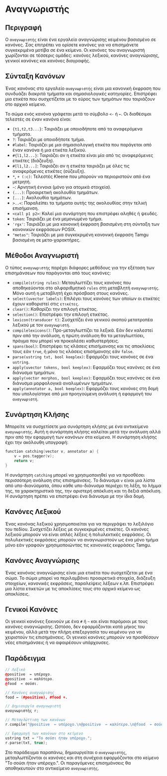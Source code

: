# Αναγνωριστής

## Περιγραφή

Ο `αναγνωριστής` είναι ένα εργαλείο αναγνώρισης κειμένου βασισμένο σε κανόνες. Σας επιτρέπει να ορίσετε κανόνες για να επισημάνετε συγκεκριμένα μοτίβα σε ένα κείμενο. Οι κανόνες του αναγνωριστή χωρίζονται σε τέσσερις ομάδες: κανόνες λεξικού, κανόνες αναγνώρισης, γενικοί κανόνες και κανόνες διαγραφής.

## Σύνταξη Κανόνων

Ένας κανόνας στο εργαλείο `αναγνωριστής` είναι μια κανονική έκφραση που συνδυάζει διακριτά τμήματα και σημασιολογικές κατηγορίες. Επιστρέφει μια ετικέτα που συσχετίζεται με το εύρος των τμημάτων που ταιριάζουν στο αρχικό κείμενο.

Το σώμα ενός κανόνα γράφεται μετά το σύμβολο `<-` ή `←`. Οι διαθέσιμοι τελεστές σε έναν κανόνα είναι:

- `{t1,t2,t3...}`: Ταιριάζει με οποιοδήποτε από τα αναφερόμενα τμήματα.
- `?`: Ταιριάζει με οποιοδήποτε τμήμα.
- `#label`: Ταιριάζει με μια σημασιολογική ετικέτα που παράγεται από έναν κανόνα ή μια ετικέτα λεξικού.
- `#{l1,l2...}`: Ταιριάζει αν η ετικέτα είναι μία από τις αναφερόμενες ετικέτες (διάζευξη).
- `#[l1,l2...]`: Ταιριάζει αν η ετικέτα ταιριάζει με όλες τις αναφερόμενες ετικέτες (σύζευξη).
- `*`, `+ (:c)`: Τελεστές Kleene που μπορούν να περιοριστούν από ένα μετρητή.
- `~`: Αρνητική έννοια (μόνο για ατομικά στοιχεία).
- `(...)`: Προαιρετική ακολουθία τμημάτων.
- `[...]`: Ακολουθία τμημάτων.
- `>..<`: Παραλείπει τα τμήματα αυτής της ακολουθίας στην τελική επισήμανση.
- `<call p1 p2>`: Καλεί μια συνάρτηση που επιστρέφει αληθές ή ψευδές.
- `token`: Ταιριάζει με ένα μεμονωμένο τμήμα.
- `'rgx'`: Ταιριάζει με μια κανονική έκφραση βασισμένη στη σύνταξη των κανονικών εκφράσεων POSIX.
- `"metas"`: Ταιριάζει με μια συγκεκριμένη κανονική έκφραση Tamgu βασισμένη σε μετα-χαρακτήρες.

## Μέθοδοι Αναγνωριστή

Ο τύπος `αναγνωριστής` παρέχει διάφορες μεθόδους για την εξέταση των επισημάνσεων που παράγονται από τους κανόνες:

- `compile(string rules)`: Μεταγλωττίζει τους κανόνες που αποθηκεύονται στο αλφαριθμητικό `rules` στη μεταβλητή `αναγνωριστής`. Μόνο αυτή η μεταβλητή έχει πρόσβαση στους κανόνες.
- `select(uvector labels)`: Επιλέγει τους κανόνες των οποίων οι ετικέτες έχουν καθοριστεί στις `ετικέτες`.
- `clear()`: Καθαρίζει την επιλογή ετικέτας.
- `selection()`: Επιστρέφει την επιλογή ετικέτας.
- `lexicon(transducer t)`: Συσχετίζει ένα γενικού σκοπού μετατροπέα λεξικού με τον `αναγνωριστή`.
- `compilelexicons()`: Προ-μεταγλωττίζει τα λεξικά. Εάν δεν καλεστεί πριν από την ανάλυση, η πρώτη ανάλυση θα τα μεταγλωττίσει, πράγμα που μπορεί να προκαλέσει καθυστερήσεις.
- `spans(bool)`: Επιστρέφει τις κλάσεις επισήμανσης και τις αποκλίσεις τους εάν `true`, ή μόνο τις κλάσεις επισήμανσης εάν `false`.
- `parse(ustring txt, bool keeplex)`: Εφαρμόζει τους κανόνες σε ένα `ustring`.
- `apply(uvector tokens, bool keeplex)`: Εφαρμόζει τους κανόνες σε ένα διάνυσμα τμημάτων.
- `apply(vector morphos, bool keeplex)`: Εφαρμόζει τους κανόνες σε ένα διάνυσμα μορφολογικά αναλυμένων τμημάτων.
- `apply(annotator a, bool keeplex)`: Εφαρμόζει τους κανόνες στη δομή που υπολογίστηκε από μια προηγούμενη ανάλυση ή εφαρμογή του `αναγνωριστή`.

## Συνάρτηση Κλήσης

Μπορείτε να συσχετίσετε μια συνάρτηση κλήσης με ένα αντικείμενο `αναγνωριστής`. Αυτή η συνάρτηση κλήσης καλείται μετά την ανάλυση αλλά πριν από την εφαρμογή των κανόνων στα κείμενα. Η συνάρτηση κλήσης έχει την ακόλουθη υπογραφή:

```cpp
function catching(vector v, annotator a) {
    v = pos.tagger(v);
    return v;
}
```

Η συνάρτηση `catching` μπορεί να χρησιμοποιηθεί για να προσθέσει περισσότερη ανάλυση στις επισημάνσεις. Το διάνυσμα `v` είναι μια λίστα από υπο-διανύσματα, όπου κάθε υπο-διάνυσμα περιέχει τη λέξη, το λήμμα της, τα χαρακτηριστικά της, την αριστερή απόκλιση και τη δεξιά απόκλιση. Η συνάρτηση πρέπει να επιστρέφει ένα διάνυσμα με την ίδια δομή.

## Κανόνες Λεξικού

Ένας κανόνας λεξικού χρησιμοποιείται για να περιγράψει το λεξιλόγιο του πεδίου. Συσχετίζει λέξεις με συγκεκριμένες ετικέτες. Οι κανόνες λεξικού μπορούν να είναι απλές λέξεις ή πολυλεκτικές εκφράσεις. Οι πολυλεκτικές εκφράσεις μπορούν να αναγνωριστούν ως ένα μόνο τμήμα μόνο εάν γραφούν χρησιμοποιώντας τις κανονικές εκφράσεις Tamgu.

## Κανόνες Αναγνώρισης

Ένας κανόνας αναγνώρισης είναι μια ετικέτα που συσχετίζεται με ένα σώμα. Το σώμα μπορεί να περιλαμβάνει προαιρετικά στοιχεία, διάζευξη στοιχείων, κανονικές εκφράσεις, παραλείψεις λέξεων κ.λπ. Επιστρέφει μια λίστα ετικετών με τις αποκλίσεις τους στο αρχικό κείμενο ως αποκλίσεις.

## Γενικοί Κανόνες

Οι γενικοί κανόνες ξεκινούν με ένα `#` ή `~` και είναι παρόμοιοι με τους κανόνες αναγνώρισης. Ωστόσο, δεν εφαρμόζονται κατά μήκος του κειμένου, αλλά μετά την πλήρη επεξεργασία του κειμένου για να χειριστούν τις επισημάνσεις. Οι γενικοί κανόνες μπορούν να προσθέσουν νέες επισημάνσεις ή να αφαιρέσουν υπάρχουσες.

## Παράδειγμα

```cpp
// Λεξικό
@positive  ← υπέροχο.
@positive  ← καλύτερο.
@food  ← σούσι.

// Κανόνες αναγνώρισης
food ← (#positive), #food +.

// Δημιουργία αναγνωριστή
αναγνωριστής r;

// Μεταγλώττιση των κανόνων
r.compile("@positive  ← υπέροχο.\n@positive  ← καλύτερο.\n@food  ← σούσι.\nfood ← (#positive), #food +.");

// Εφαρμογή των κανόνων στο κείμενο
ustring txt = "Το σούσι ήταν υπέροχο.";
r.parse(txt, true);
```

Στο παράδειγμα παραπάνω, δημιουργείται ο `αναγνωριστής`, μεταγλωττίζονται οι κανόνες και στη συνέχεια εφαρμόζονται στο κείμενο "Το σούσι ήταν υπέροχο.". Οι παραγόμενες επισημάνσεις θα αποθηκευτούν στο αντικείμενο `αναγνωριστής`.